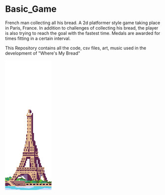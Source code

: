 # Basic_Game
French man collecting all his bread. A 2d platformer style game taking place in Paris, France. In addition to challenges of collecting his bread, the player is also trying to reach the goal with the fastest time. Medals are awarded for times fitting in a certain interval.

This Repository contains all the code, csv files, art, music used in the development of "Where's My Bread"

![alt text](https://github.com/Simonlee711/Basic_Game/blob/main/img/Background/tower.png?raw=true)
